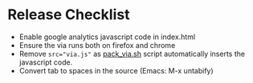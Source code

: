 # Release Checklist

 * Enable google analytics javascript code in index.html
 * Ensure the via runs both on firefox and chrome
 * Remove `src="via.js"` as [pack_via.sh](pack_via.sh) script automatically inserts the javascript code.
 * Convert tab to spaces in the source (Emacs: M-x untabify)
